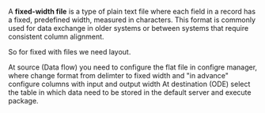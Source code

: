 
A **fixed-width file** is a type of plain text file where each field in a record has a fixed, predefined width, measured in characters. This format is commonly used for data exchange in older systems or between systems that require consistent column alignment.

So for fixed with files we need layout.

At source (Data flow) you need to configure the flat file in configre manager, where change format from delimter to fixed width and "in advance" configure columns with input and output width
At destination (ODE) select the table in which data need to be stored in the default server and execute package.
